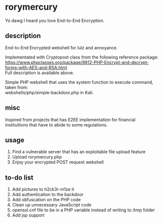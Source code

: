 # rorymercury
Yo dawg I heard you love End-to-End Encryption.

## description
End-to-End Encrypted webshell for lulz and annoyance.

Implementated with Cryptopost class from the following reference package:  
https://www.phpclasses.org/package/9912-PHP-Encrypt-and-decrypt-forms-with-AES-and-RSA.html  
Full description is available above.

Simple PHP webshell that uses the system function to execute command, taken from:   
webshells/php/simple-backdoor.php in Kali.

## misc
Inspired from projects that has E2EE implementation for financial instituitions that have to abide to some regulations.

## usage
1. Find a vulnerable server that has an exploitable file upload feature
2. Upload rorymercury.php
3. Enjoy your encrypted POST request webshell

## to-do list
1. Add pictures to h2ck3r-m1ze it
2. Add authentication to the backdoor
3. Add obfuscation on the PHP code
4. Clean up unnecessary JavaScript code
5. openssl.cnf file to be in a PHP variable instead of writing to /tmp folder
6. Add jsp support

